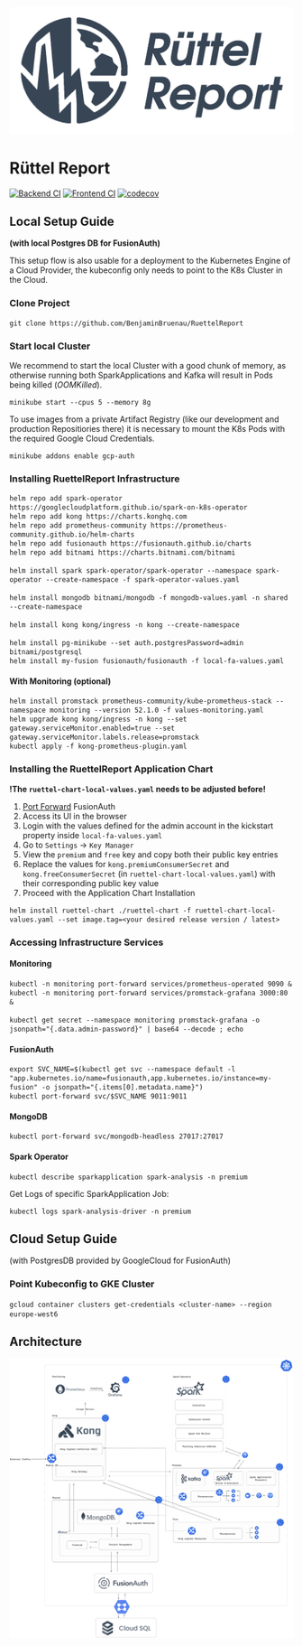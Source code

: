 [![Ruettel-Report Banner](./.github/assets/ruettel-report.png)](https://github.com/BenjaminBruenau/RuettelReport)

# Rüttel Report

[![Backend CI](https://github.com/BenjaminBruenau/RuettelReport/actions/workflows/backend-ci.yml/badge.svg)](https://github.com/BenjaminBruenau/RuettelReport/actions/workflows/backend-ci.yml)
[![Frontend CI](https://github.com/BenjaminBruenau/RuettelReport/actions/workflows/frontend-ci.yaml/badge.svg)](https://github.com/BenjaminBruenau/RuettelReport/actions/workflows/frontend-ci.yaml)
[![codecov](https://codecov.io/gh/BenjaminBruenau/RuettelReport/graph/badge.svg?token=7OKGD5WV2H)](https://codecov.io/gh/BenjaminBruenau/RuettelReport)


## Local Setup Guide 
**(with local Postgres DB for FusionAuth)**

This setup flow is also usable for a deployment to the Kubernetes Engine of a Cloud Provider, the kubeconfig only needs to
point to the K8s Cluster in the Cloud.
### Clone Project

````shell
git clone https://github.com/BenjaminBruenau/RuettelReport
````

### Start local Cluster

We recommend to start the local Cluster with a good chunk of memory, as otherwise running both SparkApplications and 
Kafka will result in Pods being killed (_OOMKilled_).
```shell
minikube start --cpus 5 --memory 8g
```
To use images from a private Artifact Registry (like our development and production Repositiories there) it is necessary to mount the K8s Pods with the required Google Cloud Credentials.
```shell
minikube addons enable gcp-auth
```

### Installing RuettelReport Infrastructure


```shell
helm repo add spark-operator https://googlecloudplatform.github.io/spark-on-k8s-operator
helm repo add kong https://charts.konghq.com
helm repo add prometheus-community https://prometheus-community.github.io/helm-charts
helm repo add fusionauth https://fusionauth.github.io/charts
helm repo add bitnami https://charts.bitnami.com/bitnami

helm install spark spark-operator/spark-operator --namespace spark-operator --create-namespace -f spark-operator-values.yaml

helm install mongodb bitnami/mongodb -f mongodb-values.yaml -n shared --create-namespace

helm install kong kong/ingress -n kong --create-namespace 

helm install pg-minikube --set auth.postgresPassword=admin bitnami/postgresql
helm install my-fusion fusionauth/fusionauth -f local-fa-values.yaml
```
#### With Monitoring (optional)

```shell
helm install promstack prometheus-community/kube-prometheus-stack --namespace monitoring --version 52.1.0 -f values-monitoring.yaml
helm upgrade kong kong/ingress -n kong --set gateway.serviceMonitor.enabled=true --set gateway.serviceMonitor.labels.release=promstack
kubectl apply -f kong-prometheus-plugin.yaml
```

### Installing the RuettelReport Application Chart

**!The `ruettel-chart-local-values.yaml` needs to be adjusted before!**

1. [Port Forward](#FusionAuth) FusionAuth
2. Access its UI in the browser
3. Login with the values defined for the admin account in the kickstart property inside `local-fa-values.yaml`
4. Go to `Settings` -> `Key Manager`
5. View the `premium` and `free` key and copy both their public key entries
6. Replace the values for `kong.premiumConsumerSecret` and `kong.freeConsumerSecret` (in `ruettel-chart-local-values.yaml`)
with their corresponding public key value
7. Proceed with the Application Chart Installation

```shell
helm install ruettel-chart ./ruettel-chart -f ruettel-chart-local-values.yaml --set image.tag=<your desired release version / latest>
```

### Accessing Infrastructure Services

#### Monitoring

````shell
kubectl -n monitoring port-forward services/prometheus-operated 9090 & kubectl -n monitoring port-forward services/promstack-grafana 3000:80 &

kubectl get secret --namespace monitoring promstack-grafana -o jsonpath="{.data.admin-password}" | base64 --decode ; echo
````

#### FusionAuth

````shell
export SVC_NAME=$(kubectl get svc --namespace default -l "app.kubernetes.io/name=fusionauth,app.kubernetes.io/instance=my-fusion" -o jsonpath="{.items[0].metadata.name}")
kubectl port-forward svc/$SVC_NAME 9011:9011
````

#### MongoDB

````shell
kubectl port-forward svc/mongodb-headless 27017:27017
````

#### Spark Operator

````shell
kubectl describe sparkapplication spark-analysis -n premium
````

Get Logs of specific SparkApplication Job:
````shell
kubectl logs spark-analysis-driver -n premium
````

## Cloud Setup Guide
(with PostgresDB provided by GoogleCloud for FusionAuth)


### Point Kubeconfig to GKE Cluster

`gcloud container clusters get-credentials <cluster-name> --region europe-west6`

## Architecture


![Ruettel-Report Banner](./.github/assets/architecture-transparent.png)